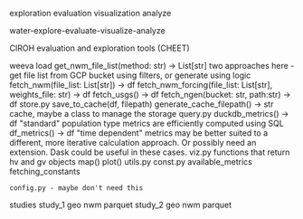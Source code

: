 exploration
evaluation
visualization
analyze

water-explore-evaluate-visualize-analyze

CIROH evaluation and exploration tools (CHEET)

weeva
    load
        get_nwm_file_list(method: str) -> List[str]
            two approaches here - get file list from GCP bucket using filters, or generate using logic
        fetch_nwm(file_list: List[str]) -> df
        fetch_nwm_forcing(file_list: List[str], weights_file: str) -> df
        fetch_usgs() -> df
        fetch_ngen(bucket: str, path:str) -> df
    store.py
        save_to_cache(df, filepath)
        generate_cache_filepath() -> str
        cache, maybe a class to manage the storage
    query.py
        duckdb_metrics() -> df
            "standard" population type metrics are efficiently computed using SQL
        df_metrics() -> df
            "time dependent" metrics may be better suited to a different, more iterative calculation approach. Or possibly need an extension. Dask could be useful in these cases.
    viz.py
        functions that return hv and gv objects
        map()
        plot()
    utils.py
    const.py
        available_metrics
        fetching_constants

    config.py - maybe don't need this


studies
    study_1
        geo
        nwm
        parquet
    study_2
        geo
        nwm
        parquet

